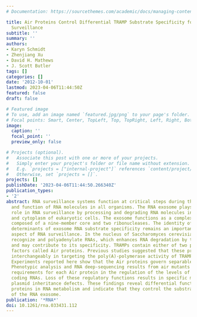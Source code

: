 ```yaml
---
# Documentation: https://sourcethemes.com/academic/docs/managing-content/

title: Air Proteins Control Differential TRAMP Substrate Specificity for Nuclear RNA
  Surveillance
subtitle: ''
summary: ''
authors:
- Karyn Schmidt
- Zhenjiang Xu
- David H. Mathews
- J. Scott Butler
tags: []
categories: []
date: '2012-10-01'
lastmod: 2023-04-06T11:44:50Z
featured: false
draft: false

# Featured image
# To use, add an image named `featured.jpg/png` to your page's folder.
# Focal points: Smart, Center, TopLeft, Top, TopRight, Left, Right, BottomLeft, Bottom, BottomRight.
image:
  caption: ''
  focal_point: ''
  preview_only: false

# Projects (optional).
#   Associate this post with one or more of your projects.
#   Simply enter your project's folder or file name without extension.
#   E.g. `projects = ["internal-project"]` references `content/project/deep-learning/index.md`.
#   Otherwise, set `projects = []`.
projects: []
publishDate: '2023-04-06T11:44:50.266340Z'
publication_types:
- '2'
abstract: RNA surveillance systems function at critical steps during the formation
  and function of RNA molecules in all organisms. The RNA exosome plays a central
  role in RNA surveillance by processing and degrading RNA molecules in the nucleus
  and cytoplasm of eukaryotic cells. The exosome functions as a complex of proteins
  composed of a nine-member core and two ribonucleases. The identity of the molecular
  determinants of exosome RNA substrate specificity remains an important unsolved
  aspect of RNA surveillance. In the nucleus of Saccharomyces cerevisiae, TRAMP complexes
  recognize and polyadenylate RNAs, which enhances RNA degradation by the exosome
  and may contribute to its specificity. TRAMPs contain either of two putative RNA-binding
  factors called Air proteins. Previous studies suggested that these proteins function
  interchangeably in targeting the poly(A)-polymerase activity of TRAMPs to RNAs.
  Experiments reported here show that the Air proteins govern separable functions.
  Phenotypic analysis and RNA deep-sequencing results from air mutants reveal specific
  requirements for each Air protein in the regulation of the levels of noncoding and
  coding RNAs. Loss of these regulatory functions results in specific metabolic and
  plasmid inheritance defects. These findings reveal differential functions for Air
  proteins in RNA metabolism and indicate that they control the substrate specificity
  of the RNA exosome.
publication: '*RNA*'
doi: 10.1261/rna.033431.112
---
```

